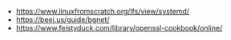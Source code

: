 - https://www.linuxfromscratch.org/lfs/view/systemd/
- https://beej.us/guide/bgnet/
- https://www.feistyduck.com/library/openssl-cookbook/online/